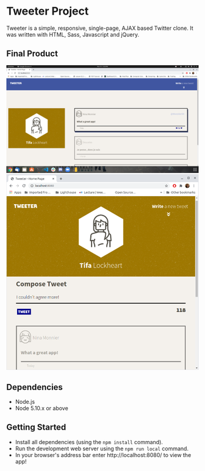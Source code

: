 # Tweeter Project

Tweeter is a simple, responsive, single-page, AJAX based Twitter clone. 
It was written with HTML, Sass, Javascript and jQuery.

## Final Product

!["screenshot of tweeter overview"](https://github.com/xrysen/tweeter/blob/master/docs/tweeterOverview.png?raw=true)
!["Screenshot of adding a new tweet"](https://github.com/xrysen/tweeter/blob/master/docs/tweeterNew.png?raw=true)

## Dependencies

- Node.js
- Node 5.10.x or above

## Getting Started

- Install all dependencies (using the `npm install` command).
- Run the development web server using the `npm run local` command.
- In your browser's address bar enter http://localhost:8080/ to view the app!


